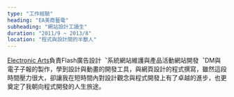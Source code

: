 ```yaml
---
type: "工作經驗"
heading: "EA美商藝電"
subheading: "網站設計⼯讀⽣"
duration: "2011/9 ~ 2013/8"
location: "程式與設計間的半獸人"
---
```


<a href="https://www.ea.com/" target="_blank">Electronic Arts</a>負責Flash廣告設計︑系統網站維護與產品活動網站開發︑DM與電⼦子報的製作，學到設計與動畫的開發工具，與網⾴設計的程式撰寫，雖然這段時間壓力很大，卻讓我在短時間內對設計觀念與程式開發上有了卓越的進步，也更奠定了我朝向程式開發的人生旅途。

